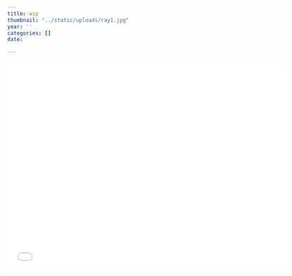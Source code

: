 ```yaml
---
title: wip
thumbnail: "../static/uploads/ray1.jpg"
year: ''
categories: []
date: 

---
```

<iframe style="width:640px;height:480px;border:0px;" src="[https://cables.gl/view/62b9ede7d47363d9531ef7f1](https://cables.gl/view/62b9ede7d47363d9531ef7f1 "https://cables.gl/view/62b9ede7d47363d9531ef7f1")"></iframe>